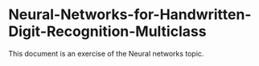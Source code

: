 # Neural-Networks-for-Handwritten-Digit-Recognition-Multiclass
This document is an exercise of the Neural networks topic.
